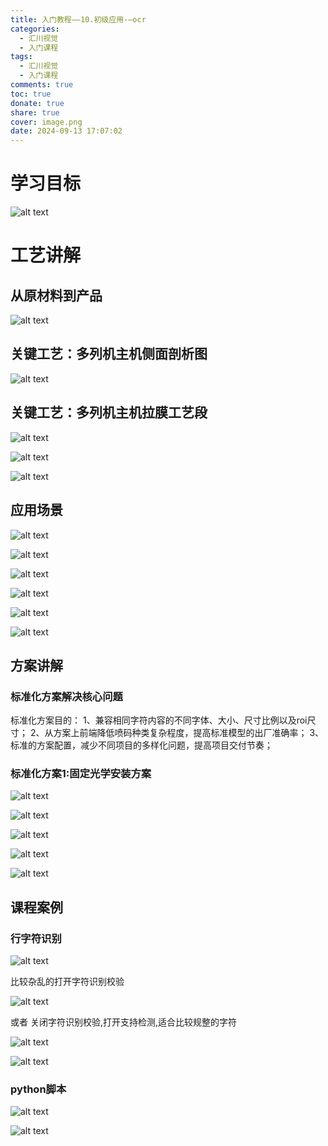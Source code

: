 ```yaml
---
title: 入门教程——10.初级应用-—ocr
categories:
  - 汇川视觉
  - 入门课程
tags:
  - 汇川视觉
  - 入门课程
comments: true
toc: true
donate: true
share: true
cover: image.png
date: 2024-09-13 17:07:02
---
```


# 学习目标

![alt text](image.png)

# 工艺讲解

## 从原材料到产品

![alt text](image-1.png)

## 关键工艺：多列机主机侧面剖析图

![alt text](image-2.png)

## 关键工艺：多列机主机拉膜工艺段

![alt text](image-3.png)

![alt text](image-4.png)

![alt text](image-5.png)

## 应用场景

![alt text](image-6.png)

![alt text](image-7.png)

![alt text](image-8.png)

![alt text](image-9.png)

![alt text](image-10.png)

![alt text](image-11.png)

## 方案讲解

### 标准化方案解决核心问题

标准化方案目的：
1、兼容相同字符内容的不同字体、大小、尺寸比例以及roi尺寸；
2、从方案上前端降低喷码种类复杂程度，提高标准模型的出厂准确率；
3、标准的方案配置，减少不同项目的多样化问题，提高项目交付节奏；

### 标准化方案1:固定光学安装方案

![alt text](image-12.png)

![alt text](image-13.png)

![alt text](image-14.png)

![alt text](image-15.png)

![alt text](image-16.png)

## 课程案例

### 行字符识别

![alt text](image-17.png)

比较杂乱的打开字符识别校验

![alt text](image-18.png)

或者 关闭字符识别校验,打开支持检测,适合比较规整的字符

![alt text](image-19.png)

![alt text](image-20.png)

### python脚本

![alt text](image-21.png)

![alt text](image-22.png)
















